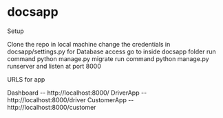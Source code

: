 # docsapp
Setup

Clone the repo in local machine
change the credentials in docsapp/settings.py for Database access
go to inside docsapp folder
run command python manage.py migrate
run command python manage.py runserver and listen at port 8000

URLS for app

Dashboard -- http://localhost:8000/
DriverApp -- http://localhost:8000/driver
CustomerApp -- http://localhost:8000/customer

